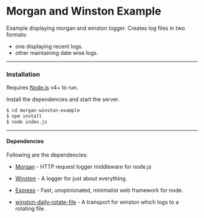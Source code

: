 # Morgan and Winston Example
Example displaying morgan and winston logger.
Creates log files in two formats:
- one displaying recent logs.
- other maintaining date wise logs.
---
### Installation

Requires [Node.js](https://nodejs.org/) v4+ to run.

Install the dependencies and start the server.

```sh
$ cd morgan-winston-example
$ npm install 
$ node index.js
```

---

#### Dependencies

Following are the dependencies:

* [Morgan] - HTTP request logger middleware for node.js
* [Winston] - A logger for just about everything.
* [Express] - Fast, unopinionated, minimalist web framework for node.
* [winston-daily-rotate-file] - A transport for winston which logs to a rotating file.


   [Morgan]: <https://www.npmjs.com/package/morgan>
   [Winston]: <https://www.npmjs.com/package/winston>
   [winston-daily-rotate-file]:<https://www.npmjs.com/package/winston-daily-rotate-file>
   [express]: <https://www.npmjs.com/package/express>
   [Twitter]: <https://twitter.com/deepakkchandola>

